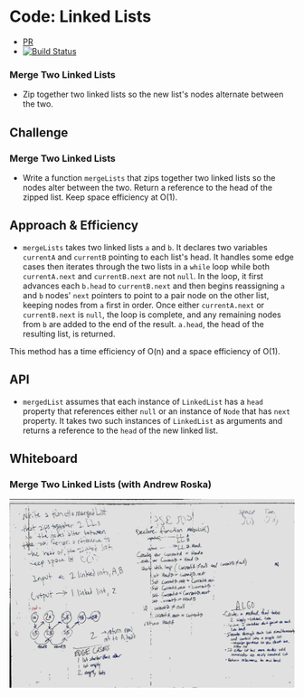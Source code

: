 # Code: Linked Lists
* [PR](https://github.com/charmedsatyr-401-advanced-javascript/data-structures-and-algorithms/pull/9)
* [![Build Status](https://travis-ci.org/charmedsatyr-401-advanced-javascript/data-structures-and-algorithms.svg?branch=master)](https://travis-ci.org/charmedsatyr-401-advanced-javascript/data-structures-and-algorithms)

### Merge Two Linked Lists
* Zip together two linked lists so the new list's nodes alternate between the two.

## Challenge
### Merge Two Linked Lists
* Write a function `mergeLists` that zips together two linked lists so the nodes alter between the two. Return a reference to the head of the zipped list. Keep space efficiency at O(1).

## Approach & Efficiency
* `mergeLists` takes two linked lists `a` and `b`. It declares two variables `currentA` and `currentB` pointing to each list's head. It handles some edge cases then iterates through the two lists in a `while` loop while both `currentA.next` and `currentB.next` are not `null`. In the loop, it first advances each `b.head` to `currentB.next` and then begins reassigning `a` and `b` nodes' `next` pointers to point to a pair node on the other list, keeping nodes from `a` first in order. Once either `currentA.next` or `currentB.next` is `null`, the loop is complete, and any remaining nodes from `b` are added to the end of the result. `a.head`, the head of the resulting list, is returned.

This method has a time efficiency of O(n) and a space efficiency of O(1).

## API
* `mergedList` assumes that each instance of `LinkedList` has a `head` property that references either `null` or an instance of `Node` that has `next` property. It takes two such instances of `LinkedList` as arguments and returns a reference to the `head` of the new linked list.

## Whiteboard
### Merge Two Linked Lists (with Andrew Roska)
![ll_insertions.jpg](../../assets/ll_merge.jpg)
